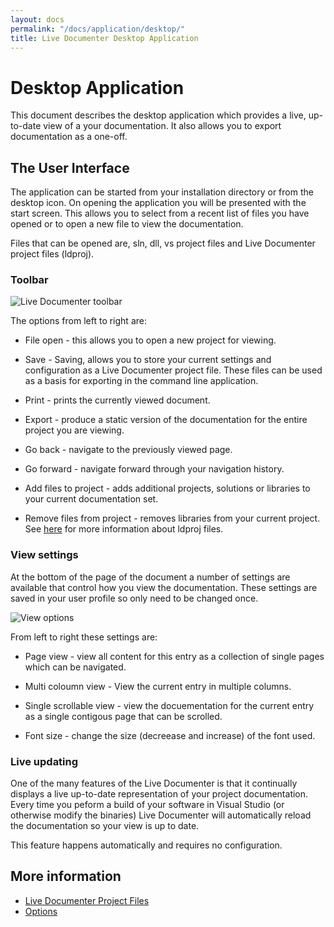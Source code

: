 ```yaml
---
layout: docs
permalink: "/docs/application/desktop/"
title: Live Documenter Desktop Application
---
```


# Desktop Application

This document describes the desktop application which provides a live, up-to-date view of a your documentation. It also allows you to export documentation as a one-off.

## The User Interface

The application can be started from your installation directory or from the desktop icon. On opening the application you will be presented with the start screen. This allows you to select from a recent list of files you have opened or to open a new file to view the documentation.

Files that can be opened are, sln, dll, vs project files and Live Documenter project files (ldproj).

### Toolbar

<div class="row justify-content-center p-3">
    <img class="fluid-img image_border" src="/assets/images/documentation/ld-manage-documentation.png" alt="Live Documenter toolbar" />
</div>

The options from left to right are:

<ul>
    <li>
        <p>File open - this allows you to open a new project for viewing.</p>
    </li>
    <li>
        <p>Save - Saving, allows you to store your current settings and configuration as a Live Documenter project file. These files
        can be used as a basis for exporting in the command line application.</p>
    </li>
    <li>
        <p>Print - prints the currently viewed document.</p>
    </li>
    <li>
        <p>Export - produce a static version of the documentation for the entire project you are viewing.</p>
    </li>
    <li>
        <p>Go back - navigate to the previously viewed page.</p>
    </li>
    <li>
        <p>Go forward - navigate forward through your navigation history.</p>
    </li>
    <li>
        <p>Add files to project - adds additional projects, solutions or libraries to your current documentation set.</p>
    </li>
    <li>
        <p>Remove files from project - removes libraries from your current project. See <a href="/application/desktop/ldproj-files">here</a> for more information about ldproj files.</p>
    </li>
</ul>

### View settings

At the bottom of the page of the document a number of settings are available that control how you view the documentation. These  settings are saved in your user profile so only need to be changed once.

<div class="row justify-content-center p-3">
    <img class="fluid-img" src="/assets/images/documentation/view-options.png" alt="View options" />
</div>

From left to right these settings are:

<ul>
    <li>
        <p>Page view - view all content for this entry as a collection of single pages which can be navigated.</p>
    </li>
    <li>
        <p>Multi coloumn view - View the current entry in multiple columns.</p>
    </li>
    <li>
        <p>Single scrollable view - view the docuementation for the current entry as a single contigous page that can be scrolled.</p>
    </li>
    <li>
        <p>Font size - change the size (decreease and increase) of the font used.</p>
    </li>
</ul>

### Live updating
One of the many features of the Live Documenter is that it continually displays a live up-to-date representation of your project documentation. Every time you peform a build of your software in Visual Studio (or otherwise modify the binaries) Live Documenter will automatically reload the documentation so your view is up to date.

This feature happens automatically and requires no configuration.


## More information
* [Live Documenter Project Files][ldproj-files]
* [Options][desktop-options]

[ldproj-files]: /docs/application/desktop/ldproj-files/
[desktop-options]: /docs/application/desktop/options/